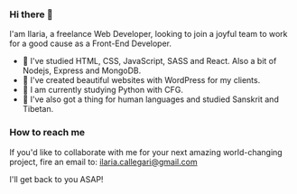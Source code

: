 ### Hi there 👋

I'am Ilaria, a freelance Web Developer, looking to join a joyful team to work for a good cause as a Front-End Developer.
- 🌲 I've studied HTML, CSS, JavaScript, SASS and React. Also a bit of Nodejs, Express and MongoDB.
- 🌿 I've created beautiful websites with WordPress for my clients. 
- 🌵 I am  currently studying Python with CFG.
- 🍃 I've also got a thing for human languages and studied Sanskrit and Tibetan.

### How to reach me
If you'd like to collaborate with me for your next amazing world-changing project, fire an email to: ilaria.callegari@gmail.com

I'll get back to you ASAP! 
<!--
**IlariaCallegari/ilariacallegari** is a ✨ _special_ ✨ repository because its `README.md` (this file) appears on your GitHub profile.

Here are some ideas to get you started:

- 🔭 I’m currently working on ...
- 🌱 I’m currently learning ...
- 👯 I’m looking to collaborate on ...
- 🤔 I’m looking for help with ...
- 💬 Ask me about ...
- 📫 How to reach me: ...
- 😄 Pronouns: ...
- ⚡ Fun fact: ...
-->
